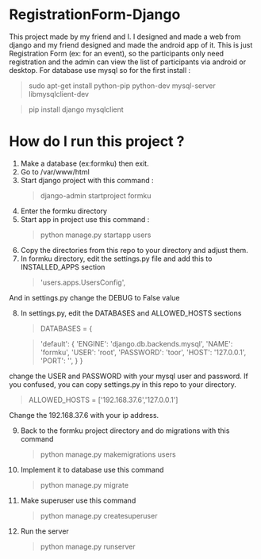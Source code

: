 # RegistrationForm-Django
This project made by my friend and I. I designed and made a web from django and my friend designed and made the android app of it. This is just Registration Form (ex: for an event), so the participants only need registration and the admin can view the list of participants via android or desktop. For database use mysql so for the first install :
> sudo apt-get install python-pip python-dev mysql-server libmysqlclient-dev

> pip install django mysqlclient

# How do I run this project ?
1. Make a database (ex:formku) then exit.
2. Go to /var/www/html
3. Start django project with this command :
    > django-admin startproject formku
4. Enter the formku directory
5. Start app in project use this command :
    > python manage.py startapp users
6. Copy the directories from this repo to your directory and adjust them.
7. In formku directory, edit the settings.py file and add this to INSTALLED_APPS section
    > 'users.apps.UsersConfig',
    
And in settings.py change the DEBUG to False value

8. In settings.py, edit the DATABASES and ALLOWED_HOSTS sections

    > DATABASES = {
    
    >'default': {
        'ENGINE': 'django.db.backends.mysql',
        'NAME': 'formku',
        'USER': 'root',
        'PASSWORD': 'toor',
        'HOST': '127.0.0.1',
        'PORT': '',
    }
    }
    
       
change the USER and PASSWORD with your mysql user and password. If you confused, you can copy settings.py in this repo to your directory.

   > ALLOWED_HOSTS = ['192.168.37.6','127.0.0.1']
    
Change the 192.168.37.6 with your ip address.

9. Back to the formku project directory and do migrations with this command
    > python manage.py makemigrations users
10. Implement it to database use this command
    > python manage.py migrate
11. Make superuser use this command
    > python manage.py createsuperuser
12. Run the server 
    > python manage.py runserver
